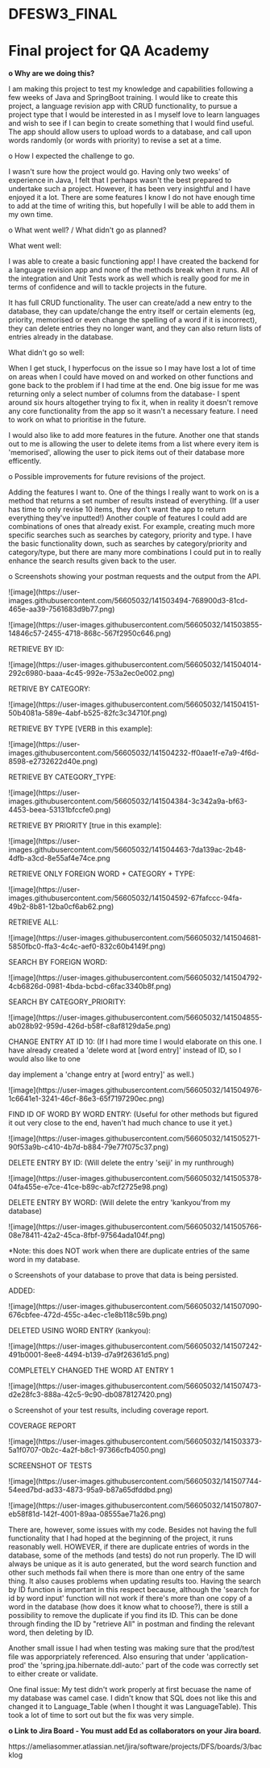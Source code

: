 # DFESW3_FINAL
<h1>Final project for QA Academy</h1>
<p></p>
<p></p>
<p><b>o	Why are we doing this?</b></p>
<p>I am making this project to test my knowledge and capabilities following a few weeks of Java and SpringBoot training.
I would like to create this project, a language revision app with CRUD functionality, to pursue a project type that 
I would be interested in as I myself love to learn languages and wish to see if I can begin to create something that I
would find useful. The app should allow users to upload words to a database, and call upon words randomly (or words
with priority) to revise a set at a time. 
<p></p>
<p>o	How I expected the challenge to go.</p>
<p>I wasn't sure how the project would go. Having only two weeks' of experience in Java, I felt that I perhaps wasn't the best
prepared to undertake such a project. However, it has been very insightful and I have enjoyed it a lot. There are some features I know I do not
have enough time to add at the time of writing this, but hopefully I will be able to add them in my own time.</p>
<p></p>
<p>o	What went well? / What didn't go as planned?</p>
<p>What went well:</p>
<p>I was able to create a basic functioning app! I have created the backend for a language revision app and none of the methods break when it runs.
All of the integration and Unit Tests work as well which is really good for me in terms of confidence and will to tackle projects in the future.</p>
<p></p>
<p>It has full CRUD functionality. The user can create/add a new entry to the database, they can update/change the entry itself or certain elements (eg, priority, memorised or even change the spelling of a word if it is incorrect), they can delete entries they no longer want, and they can also return lists of entries already in the database.</p>
<p></p>
<p>What didn't go so well:</p>
<p>When I get stuck, I hyperfocus on the issue so I may have lost a lot of time on areas when I could have moved on and worked on other functions
and gone back to the problem if I had time at the end. One big issue for me was returning only a select number of columns from the database- I spent around
six hours altogether trying to fix it, when in reality it doesn't remove any core functionality from the app so it wasn't a necessary feature.
I need to work on what to prioritise in the future.</p>
<p></p>
<p>I would also like to add more features in the future. Another one that stands out to me is allowing the user to delete items from a list where every item is 'memorised', allowing the user to pick items out of their database more efficently.</p>
<p></p>
<p>o	Possible improvements for future revisions of the project.</p>
<p>Adding the features I want to. One of the things I really want to work on is a method that returns a set number of results instead of everything.
(If a user has time to only revise 10 items, they don't want the app to return everything they've inputted!)
Another couple of features I could add are combinations of ones that already exist. For example, creating much more specific searches such as searches
by category, priority and type. I have the basic functionality down, such as searches by category/priority and category/type, but there are many more
combinations I could put in to really enhance the search results given back to the user.</p>
<p></p>
<p>o	Screenshots showing your postman requests and the output from the API.</p>
<p></p>
<p>![image](https://user-images.githubusercontent.com/56605032/141503494-768900d3-81cd-465e-aa39-7561683d9b77.png)</p>
<p>  ![image](https://user-images.githubusercontent.com/56605032/141503855-14846c57-2455-4718-868c-567f2950c646.png)</p>
<p>RETRIEVE BY ID:</p>
<p>  ![image](https://user-images.githubusercontent.com/56605032/141504014-292c6980-baaa-4c45-992e-753a2ec0e002.png)</p>
<p>RETRIVE BY CATEGORY:</p>
 <p> ![image](https://user-images.githubusercontent.com/56605032/141504151-50b4081a-589e-4abf-b525-82fc3c34710f.png)</p>
<p>RETRIEVE BY TYPE [VERB in this example]:</p>
 <p> ![image](https://user-images.githubusercontent.com/56605032/141504232-ff0aae1f-e7a9-4f6d-8598-e2732622d40e.png)</p>
<p>RETRIEVE BY CATEGORY_TYPE:</p>
 <p> ![image](https://user-images.githubusercontent.com/56605032/141504384-3c342a9a-bf63-4453-beea-53131bfccfe0.png)</p>
<p>RETRIEVE BY PRIORITY [true in this example]:</p>
 <p> ![image](https://user-images.githubusercontent.com/56605032/141504463-7da139ac-2b48-4dfb-a3cd-8e55af4e74ce.png</p>
<p>RETRIEVE ONLY FOREIGN WORD + CATEGORY + TYPE:</p>
<p>  ![image](https://user-images.githubusercontent.com/56605032/141504592-67fafccc-94fa-49b2-8b81-12ba0cf6ab62.png)</p>
<p>RETRIEVE ALL:</p>
 <p> ![image](https://user-images.githubusercontent.com/56605032/141504681-5850fbc0-ffa3-4c4c-aef0-832c60b4149f.png)</p>
<p>SEARCH BY FOREIGN WORD:</p>
<p>  ![image](https://user-images.githubusercontent.com/56605032/141504792-4cb6826d-0981-4bda-bcbd-c6fac3340b8f.png)</p>
<p>SEARCH BY CATEGORY_PRIORITY:</p>
 <p> ![image](https://user-images.githubusercontent.com/56605032/141504855-ab028b92-959d-426d-b58f-c8af8129da5e.png)</p>
<p>CHANGE ENTRY AT ID 10: (If I had more time I would elaborate on this one. I have already created a 'delete word at [word entry]' instead of ID, so I would also like to one <p>day implement a 'change entry at [word entry]' as well.)</p>
<p>  ![image](https://user-images.githubusercontent.com/56605032/141504976-1c6641e1-3241-46cf-86e3-65f7197290ec.png)</p>
<p>FIND ID OF WORD BY WORD ENTRY: (Useful for other methods but figured it out very close to the end, haven't had much chance to use it yet.)</p>
 <p> ![image](https://user-images.githubusercontent.com/56605032/141505271-90f53a9b-c410-4b7d-b884-79e77f075c37.png)</p>
<p>DELETE ENTRY BY ID: (Will delete the entry 'seiji' in my runthrough)</p>
 <p> ![image](https://user-images.githubusercontent.com/56605032/141505378-04fa455e-e7ce-41ce-b89c-ab7cf2725e98.png)</p>
<p>DELETE ENTRY BY WORD: (Will delete the entry 'kankyou'from my database)</p>
 <p> ![image](https://user-images.githubusercontent.com/56605032/141505766-08e78411-42a2-45ca-8fbf-97564ada104f.png)</p>
<p>*Note: this does NOT work when there are duplicate entries of the same word in my database.</p>
<p></p>

<p>o	Screenshots of your database to prove that data is being persisted.</p>
<p>ADDED:</p>
<p>![image](https://user-images.githubusercontent.com/56605032/141507090-676cbfee-472d-455c-a4ec-c1e8b118c59b.png)</p>
<p>DELETED USING WORD ENTRY (kankyou):</p>
<p>![image](https://user-images.githubusercontent.com/56605032/141507242-491b0001-8ee8-4494-b139-d7a9f26361d5.png)</p>
<p>COMPLETELY CHANGED THE WORD AT ENTRY 1</p>
<p>![image](https://user-images.githubusercontent.com/56605032/141507473-d2e28fc3-888a-42c5-9c90-db0878127420.png)</p>
<p></p>

<p>o	Screenshot of your test results, including coverage report.</p>
<p>COVERAGE REPORT</p>
<p>![image](https://user-images.githubusercontent.com/56605032/141503373-5a1f0707-0b2c-4a2f-b8c1-97366cfb4050.png)</p>
<p>SCREENSHOT OF TESTS</p>
<p>![image](https://user-images.githubusercontent.com/56605032/141507744-54eed7bd-ad33-4873-95a9-b87a65dfddbd.png)</p>
<p>![image](https://user-images.githubusercontent.com/56605032/141507807-eb58f81d-142f-4001-89aa-08555ae71a26.png)
</p>
<p>There are, however, some issues with my code. Besides not having the full functionality that I had hoped at the beginning of the project, it runs reasonably well. HOWEVER, if there are duplicate entries of words in the database, some of the methods (and tests) do not run properly. The ID will always be unique as it is auto generated, but the word search function and other such methods fail when there is more than one entry of the same thing. It also causes problems when updating results too. Having the search by ID function is important in this respect because, although the 'search for id by word input' function will not work if there's more than one copy of a word in the database (how does it know what to choose?), there is still a possibility to remove the duplicate if you find its ID. This can be done through finding the ID by "retrieve All" in postman and finding the relevant word, then deleting by ID.</p>
<p>Another small issue I had when testing was making sure that the prod/test file was apporpriately referenced. Also ensuring that under 'application-prod' the 'spring.jpa.hibernate.ddl-auto:' part of the code was correctly set to either create or validate.</p>
<p>One final issue: My test didn't work properly at first becuase the name of my database was camel case. I didn't know that SQL does not like this and changed it to Language_Table (when I thought it was LanguageTable). This took a lot of time to sort out but the fix was very simple.</p>
<p></p>
<p><b>o	Link to Jira Board - You must add Ed as collaborators on your Jira board.</b></p>
<p>https://ameliasommer.atlassian.net/jira/software/projects/DFS/boards/3/backlog</p>
<p></p>
